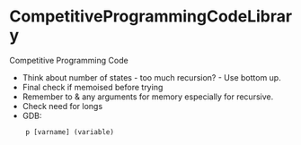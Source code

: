 # CompetitiveProgrammingCodeLibrary
Competitive Programming Code


- Think about number of states - too much recursion? - Use bottom up.
- Final check if memoised before trying
- Remember to & any arguments for memory especially for recursive.
- Check need for longs
- GDB:
``` bt (backtrace call stack)
    p [varname] (variable)
```
